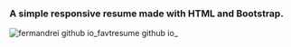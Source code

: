 ### A simple responsive resume made with HTML and Bootstrap.

![fermandrei github io_favtresume github io_](https://github.com/FermAndrei/favtresume.github.io/assets/142710148/35e0c32d-3666-45ba-b0e7-7d5d3e7e635e)

